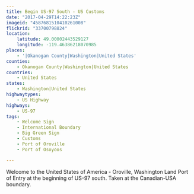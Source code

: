 ```yaml
---
title: Begin US-97 South - US Customs
date: "2017-04-29T14:22:23Z"
imageid: "4587681510410261008"
flickrid: "33700798824"
location:
    latitude: 49.00002443529127
    longitude: -119.46386218070985
places:
    - '|Okanogan County|Washington|United States'
counties:
    - Okanogan County|Washington|United States
countries:
    - United States
states:
    - Washington|United States
highwaytypes:
    - US Highway
highways:
    - US-97
tags:
    - Welcome Sign
    - International Boundary
    - Big Green Sign
    - Customs
    - Port of Oroville
    - Port of Osoyoos

---
```

Welcome to the United States of America - Oroville, Washington Land Port of Entry at the beginning of US-97 south.  Taken at the Canadian-USA boundary.